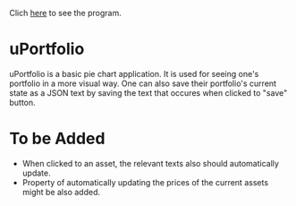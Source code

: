 Clich [here](https://kugurerdem.github.io/uportfolio/) to see the program.

# uPortfolio
uPortfolio is a basic pie chart application. It is used for seeing one's portfolio in a more visual way. One can also save their portfolio's current state as a JSON text by saving the text that occures when clicked to "save" button. 

# To be Added

* When clicked to an asset, the relevant texts also should automatically update.
* Property of automatically updating the prices of the current assets might be also added.
